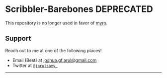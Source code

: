 # Scribbler-Barebones DEPRECATED

This repository is no longer used in favor of [myro](https://github.com/jarulsamy/myro).

## Support

Reach out to me at one of the following places!

-   Email (Best) at joshua.gf.arul@gmail.com
-   Twitter at <a href="http://twitter.com/jarulsamy_" target="_blank">`@jarulsamy_`</a>

* * *
